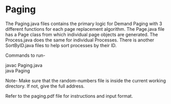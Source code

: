 # Paging
The Paging.java files contains the primary logic for Demand Paging with 3 different functions for each page replacement algorithm. The Page.java file has a Page class from which individual page objects are generated. The Process.java does the same for individual Processes. There is another SortByID.java files to help sort processes by their ID.

Commands to run-

javac Paging.java\
java Paging <command-line arguments>

Note- Make sure that the random-numbers file is inside the current working directory. If not, give the full address.

Refer to the paging.pdf file for instructions and input format. 
